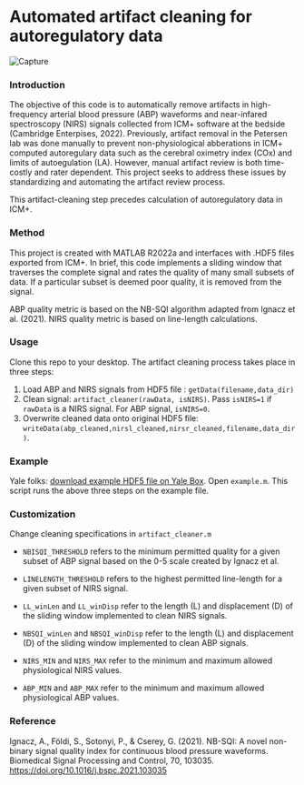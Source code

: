 # Automated artifact cleaning for autoregulatory data


![Capture](https://user-images.githubusercontent.com/95881960/174457611-8edeb142-a427-44f4-b5eb-d10bbfeca4ac.PNG)

### Introduction

The objective of this code is to automatically remove artifacts in high-frequency arterial blood pressure (ABP) waveforms and near-infared spectroscopy (NIRS) signals collected from ICM+ software at the bedside (Cambridge Enterpises, 2022). Previously, artifact removal in the Petersen lab was done manually to prevent non-physiological abberations in ICM+ computed autoregulary data such as the cerebral oximetry index (COx) and limits of autoegulation (LA). However, manual artifact review is both time-costly and rater dependent. This project seeks to address these issues by standardizing and automating the artifact review process.

This artifact-cleaning step precedes calculation of autoregulatory data in ICM+.

### Method
This project is created with MATLAB R2022a and interfaces with .HDF5 files exported from ICM+. In brief, this code implements a sliding window that traverses the complete signal and rates the quality of many small subsets of data. If a particular subset is deemed poor quality, it is removed from the signal. 


ABP quality metric is based on the NB-SQI algorithm adapted from Ignacz et al. (2021).
NIRS quality metric is based on line-length calculations.


### Usage
Clone this repo to your desktop. The artifact cleaning process takes place in three steps:

1) Load ABP and NIRS signals from HDF5 file : `getData(filename,data_dir)`
2) Clean signal: `artifact_cleaner(rawData, isNIRS)`. Pass `isNIRS=1` if `rawData` is a NIRS signal. For ABP signal, `isNIRS=0`.
3) Overwrite cleaned data onto original HDF5 file: `writeData(abp_cleaned,nirsl_cleaned,nirsr_cleaned,filename,data_dir)`.

### Example
Yale folks: [download example HDF5 file on Yale Box](https://yale.box.com/s/kv3bies0mhiwqar22juyhg71wv8tfkpi). Open `example.m`. This script runs the above three steps on the example file.

### Customization 
Change cleaning specifications in `artifact_cleaner.m`
  - `NBISQI_THRESHOLD` refers to the minimum permitted quality for a given subset of ABP signal based on the 0-5 scale created by Ignacz et al.
  - `LINELENGTH_THRESHOLD` refers to the highest permitted line-length for a given subset of NIRS signal. 


  - `LL_winLen` and `LL_winDisp` refer to the length (L) and displacement (D) of the sliding window implemented to clean NIRS signals.
  - `NBSQI_winLen` and `NBSQI_winDisp` refer to the length (L) and displacement (D) of the sliding window implemented to clean ABP signals. 


  - `NIRS_MIN` and `NIRS_MAX` refer to the minimum and maximum allowed physiological NIRS values.
  - `ABP_MIN` and `ABP_MAX` refer to the minimum and maximum allowed physiological ABP values.


### Reference
Ignacz, A., Földi, S., Sotonyi, P., & Cserey, G. (2021). NB-SQI: A novel non-binary signal quality index for continuous blood pressure waveforms. Biomedical Signal Processing and Control, 70, 103035. https://doi.org/10.1016/j.bspc.2021.103035


